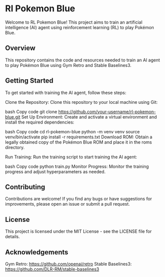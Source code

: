 # Rl Pokemon Blue
Welcome to RL Pokemon Blue! This project aims to train an artificial intelligence (AI) agent using reinforcement learning (RL) to play Pokémon Blue.

## Overview
This repository contains the code and resources needed to train an AI agent to play Pokémon Blue using Gym Retro and Stable Baselines3.

## Getting Started
To get started with training the AI agent, follow these steps:

Clone the Repository: Clone this repository to your local machine using Git:

bash
Copy code
git clone https://github.com/your-username/rl-pokemon-blue.git
Set Up Environment: Create and activate a virtual environment and install the required dependencies:

bash
Copy code
cd rl-pokemon-blue
python -m venv venv
source venv/bin/activate
pip install -r requirements.txt
Download ROM: Obtain a legally obtained copy of the Pokémon Blue ROM and place it in the roms directory.

Run Training: Run the training script to start training the AI agent:

bash
Copy code
python train.py
Monitor Progress: Monitor the training progress and adjust hyperparameters as needed.

## Contributing
Contributions are welcome! If you find any bugs or have suggestions for improvements, please open an issue or submit a pull request.

## License
This project is licensed under the MIT License - see the LICENSE file for details.

## Acknowledgements
Gym Retro: https://github.com/openai/retro
Stable Baselines3: https://github.com/DLR-RM/stable-baselines3
